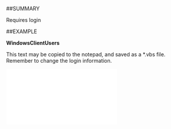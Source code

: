 

##SUMMARY

Requires login


##EXAMPLE

**WindowsClientUsers**

This text may be copied to the notepad, and saved as a *.vbs file. Remember to change the login information.

![](../../Examples/vbs/SOSettings.WindowsClientUsers.vbs.txt)





